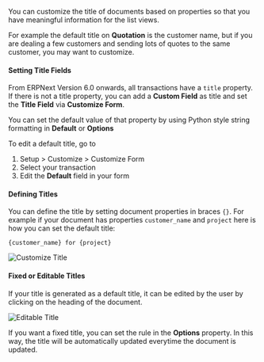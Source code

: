 You can customize the title of documents based on properties so that you have meaningful information for the list views.

For example the default title on **Quotation** is the customer name, but if you are dealing a few customers and sending lots of quotes to the same customer, you may want to customize.

#### Setting Title Fields

From ERPNext Version 6.0 onwards, all transactions have a `title` property. If there is not a title property, you can add a **Custom Field** as title and set the **Title Field** via **Customize Form**.

You can set the default value of that property by using Python style string formatting in **Default** or **Options**

To edit a default title, go to

1. Setup > Customize > Customize Form
2. Select your transaction
3. Edit the **Default** field in your form

#### Defining Titles

You can define the title by setting document properties in braces `{}`. For example if your document has properties `customer_name` and `project` here is how you can set the default title:

    {customer_name} for {project}

<img class="screenshot" alt = "Customize Title"
    src="/assets/manual_erpnext_com/img/customize/customize-title.gif">

#### Fixed or Editable Titles

If your title is generated as a default title, it can be edited by the user by clicking on the heading of the document.

<img class="screenshot" alt = "Editable Title"
    src="/assets/manual_erpnext_com/img/customize/editable-title.gif">

If you want a fixed title, you can set the rule in the **Options** property. In this way, the title will be automatically updated everytime the document is updated.
